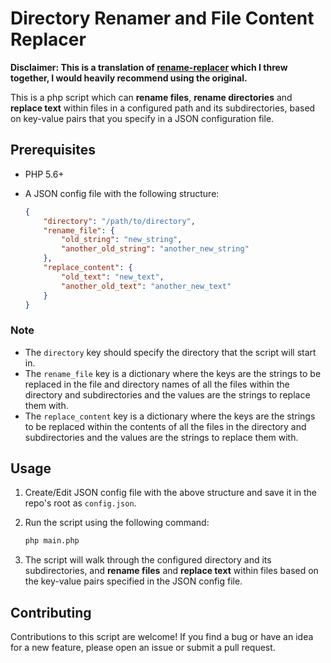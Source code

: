 # Directory Renamer and File Content Replacer

**Disclaimer: This is a translation of [rename-replacer](https://github.com/epitcher/rename-replacer) which I threw together, I would heavily recommend using the original.** 

This is a php script which can **rename files**, **rename directories** and **replace text** within files in a configured path and its subdirectories, based on key-value pairs that you specify in a JSON configuration file.

## Prerequisites

- PHP 5.6+
- A JSON config file with the following structure:

    ```json
    {
        "directory": "/path/to/directory",
        "rename_file": {
            "old_string": "new_string",
            "another_old_string": "another_new_string"
        },
        "replace_content": {
            "old_text": "new_text",
            "another_old_text": "another_new_text"
        }
    }
    ```

### Note
 - The `directory` key should specify the directory that the script will start in.
 - The `rename_file` key is a dictionary where the keys are the strings to be replaced in the file and directory names of all the files within the directory and subdirectories and the values are the strings to replace them with. 
 - The `replace_content` key is a dictionary where the keys are the strings to be replaced within the contents of all the files in the directory and subdirectories and the values are the strings to replace them with.


## Usage
1. Create/Edit JSON config file with the above structure and save it in the repo's root as `config.json`.

2. Run the script using the following command:
    ```bash
    php main.php
    ```

3. The script will walk through the configured directory and its subdirectories, and **rename files** and **replace text** within files based on the key-value pairs specified in the JSON config file.

## Contributing
Contributions to this script are welcome! If you find a bug or have an idea for a new feature, please open an issue or submit a pull request.